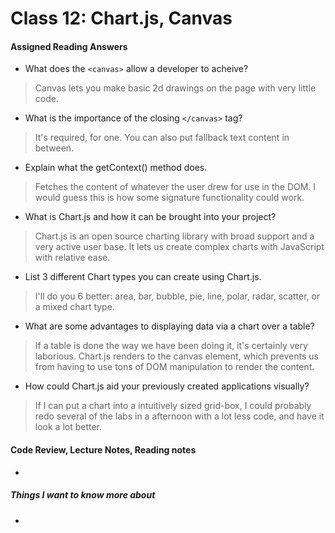 # Class 12: Chart.js, Canvas


#### Assigned Reading Answers

- What does the `<canvas>` allow a developer to acheive?

> Canvas lets you make basic 2d drawings on the page with very little code.

- What is the importance of the closing `</canvas>` tag?

> It's required, for one.  You can also put fallback text content in between.

- Explain what the getContext() method does.

> Fetches the content of whatever the user drew for use in the DOM.  I would guess this is how some signature functionality could work.

- What is Chart.js and how it can be brought into your project?

> Chart.js is an open source charting library with broad support and a very active user base.  It lets us create complex charts with JavaScript with relative ease.

- List 3 different Chart types you can create using Chart.js.

> I'll do you 6 better: area, bar, bubble, pie, line, polar, radar, scatter, or a mixed chart type.

- What are some advantages to displaying data via a chart over a table?

> If a table is done the way we have been doing it, it's certainly very laborious.  Chart.js renders to the canvas element, which prevents us from having to use tons of DOM manipulation to render the content.

- How could Chart.js aid your previously created applications visually?

> If I can put a chart into a intuitively sized grid-box, I could probably redo several of the labs in a afternoon with a lot less code, and have it look a lot better.  

#### Code Review, Lecture Notes, Reading notes

- 

##### Things I want to know more about

- 